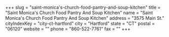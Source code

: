 +++
slug = "saint-monica's-church-food-pantry-and-soup-kitchen"
title = "Saint Monica's Church Food Pantry And Soup Kitchen"
name = "Saint Monica's Church Food Pantry And Soup Kitchen"
address = "3575 Main St."
cityIndexKey = "city-ct-hartford"
city = "Hartford"
state = "CT"
postal = "06120"
website = ""
phone = "860-522-7761"
fax = ""
+++
